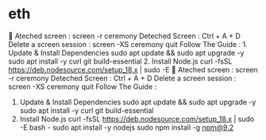# eth
🔄 Ateched screen : screen -r ceremony Deteched Screen : Ctrl + A + D Delete a screen session : screen -XS ceremony quit Follow The Guide : 1. Update &amp; Install Dependencies sudo apt update &amp;&amp; sudo apt upgrade -y sudo apt install -y curl git build-essential 2. Install Node.js curl -fsSL https://deb.nodesource.com/setup_18.x | sudo -E 
🔄 Ateched screen :
screen -r ceremony
Deteched Screen : Ctrl + A + D
Delete a screen session :
screen -XS ceremony quit
Follow The Guide :
1. Update & Install Dependencies
sudo apt update && sudo apt upgrade -y
sudo apt install -y curl git build-essential
2. Install Node.js
curl -fsSL https://deb.nodesource.com/setup_18.x | sudo -E bash -
sudo apt install -y nodejs
sudo npm install -g npm@9.2
